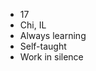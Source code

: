 - 17
- Chi, IL
- Always learning
- Self-taught
- Work in silence 

<!---
whoisjunior/whoisjunior is a ✨ special ✨ repository because its `README.md` (this file) appears on your GitHub profile.
You can click the Preview link to take a look at your changes.
--->
